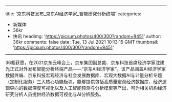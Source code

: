 
---
title: '京东科技发布_京东AI经济学家_智能研究分析终端'
categories: 
 - 新媒体
 - 36kr
 - 快讯
headimg: 'https://picsum.photos/400/300?random=8451'
author: 36kr
comments: false
date: Tue, 13 Jul 2021 10:13:15 GMT
thumbnail: 'https://picsum.photos/400/300?random=8451'
---

<div>   
36氪获悉，在2021京东云峰会上，京东集团副总裁、京东科技首席经济学家沈建光正式对外发布智能分析终端产品——“京东AI经济学家”。该产品涵盖AI经济学家数据终端、京东科技宏观经济与社会发展数据库、宏观大数据AI与计量分析专题（定制化服务）三大核心功能板块，能够提供包括高质量宏观经济数据库、经济逻辑导向的数据深度可视化以及人工智能预测与分析模型等产出，可为相关机构经济研究分析人员提供经济数据可视化与AI分析服务。  
</div>
            
